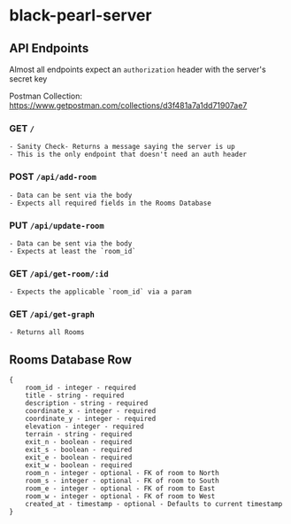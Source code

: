# black-pearl-server

## API Endpoints
Almost all endpoints expect an `authorization` header with the server's secret key

Postman Collection: https://www.getpostman.com/collections/d3f481a7a1dd71907ae7

### GET `/`
    - Sanity Check- Returns a message saying the server is up
    - This is the only endpoint that doesn't need an auth header
### POST `/api/add-room`
    - Data can be sent via the body
    - Expects all required fields in the Rooms Database
### PUT `/api/update-room`
    - Data can be sent via the body
    - Expects at least the `room_id`
### GET `/api/get-room/:id`
    - Expects the applicable `room_id` via a param
### GET `/api/get-graph`
    - Returns all Rooms

## Rooms Database Row
```
{
    room_id - integer - required
    title - string - required
    description - string - required
    coordinate_x - integer - required
    coordinate_y - integer - required
    elevation - integer - required
    terrain - string - required
    exit_n - boolean - required
    exit_s - boolean - required
    exit_e - boolean - required
    exit_w - boolean - required
    room_n - integer - optional - FK of room to North
    room_s - integer - optional - FK of room to South
    room_e - integer - optional - FK of room to East
    room_w - integer - optional - FK of room to West
    created_at - timestamp - optional - Defaults to current timestamp
}
```